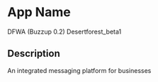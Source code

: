 # App Name
DFWA (Buzzup 0.2) Desertforest_beta1

## Description
An integrated messaging platform for businesses